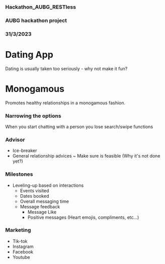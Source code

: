 ### Hackathon_AUBG_RESTless
### AUBG hackathon project
### 31/3/2023

# Dating App
Dating is usually taken too seriously - why not make it fun?

# Monogamous
Promotes healthy relationships in a monogamous fashion.
### Narrowing the options
When you start chatting with a person you lose search/swipe functions

### Advisor
* Ice-breaker
* General relationship advices
~ Make sure is feasible (Why it's not done yet?)

### Milestones 
* Leveling-up based on interactions
  * Events visited
  * Dates booked
  * Overall messaging time
  * Message feedback 
    * Message Like
    * Positive messages (Heart emojis, compliments, etc...)

### Marketing
* Tik-tok
* Instagram
* Facebook
* Youtube
